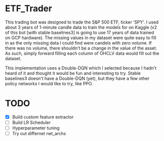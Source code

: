 # ETF_Trader

This trading bot was designed to trade the S&P 500 ETF, ticker 'SPY'. I used about 3 years of 1-minute candle data to train the models for on Kaggle (v2 of this bot [with stable baselines3] is going to use 17 years of data trained on GCP hardware). The missing values in my dataset were quite easy to fill in as the only missing data I could find were candels with zero volume. If there was no volume, there shouldn't be a change in the value of the asset. As such, simply forward filling each column of OHCLV data would fill out the dataset.

This implementation uses a Double-DQN which I selected because I hadn't heard of it and thought it would be fun and interesting to try. Stable baselines3 doesn't have a Double-DQN (yet), but they have a few other policy networks I would like to try, like PPO.

# TODO
- [x] Build custom feature extractor
- [ ] Build LR Scheduler
- [ ] Hyperparameter tuning
- [ ] Try out differnet net_archs
